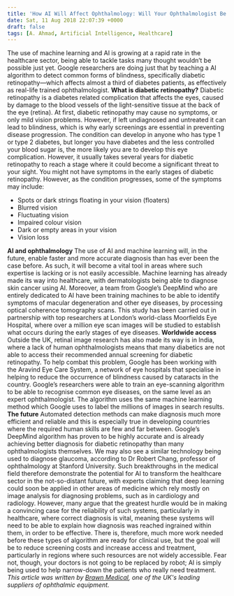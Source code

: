 ```yaml
---
title: 'How AI Will Affect Ophthalmology: Will Your Ophthalmologist Be a Robotic AI?'
date: Sat, 11 Aug 2018 22:07:39 +0000
draft: false
tags: [A. Ahmad, Artificial Intelligence, Healthcare]
---
```


The use of machine learning and AI is growing at a rapid rate in the healthcare sector, being able to tackle tasks many thought wouldn’t be possible just yet. Google researchers are doing just that by teaching a AI algorithm to detect common forms of blindness, specifically diabetic retinopathy—which affects almost a third of diabetes patients, as effectively as real-life trained ophthalmologist. **What is diabetic retinopathy?** Diabetic retinopathy is a diabetes related complication that affects the eyes, caused by damage to the blood vessels of the light-sensitive tissue at the back of the eye (retina). At first, diabetic retinopathy may cause no symptoms, or only mild vision problems. However, if left undiagnosed and untreated it can lead to blindness, which is why early screenings are essential in preventing disease progression. The condition can develop in anyone who has type 1 or type 2 diabetes, but longer you have diabetes and the less controlled your blood sugar is, the more likely you are to develop this eye complication. However, it usually takes several years for diabetic retinopathy to reach a stage where it could become a significant threat to your sight. You might not have symptoms in the early stages of diabetic retinopathy. However, as the condition progresses, some of the symptoms may include:

*   Spots or dark strings floating in your vision (floaters)
*   Blurred vision
*   Fluctuating vision
*   Impaired colour vision
*   Dark or empty areas in your vision
*   Vision loss

**AI and ophthalmology** The use of AI and machine learning will, in the future, enable faster and more accurate diagnosis than has ever been the case before. As such, it will become a vital tool in areas where such expertise is lacking or is not easily accessible. Machine learning has already made its way into healthcare, with dermatologists being able to diagnose skin cancer using AI. Moreover, a team from Google’s DeepMind who are entirely dedicated to AI have been training machines to be able to identify symptoms of macular degeneration and other eye diseases, by processing optical coherence tomography scans. This study has been carried out in partnership with top researchers at London’s world-class Moorfields Eye Hospital, where over a million eye scan images will be studied to establish what occurs during the early stages of eye diseases. **Worldwide access** Outside the UK, retinal image research has also made its way is in India, where a lack of human ophthalmologists means that many diabetics are not able to access their recommended annual screening for diabetic retinopathy. To help combat this problem, Google has been working with the Aravind Eye Care System, a network of eye hospitals that specialise in helping to reduce the occurrence of blindness caused by cataracts in the country. Google’s researchers were able to train an eye-scanning algorithm to be able to recognise common eye diseases, on the same level as an expert ophthalmologist. The algorithm uses the same machine learning method which Google uses to label the millions of images in search results. **The future** Automated detection methods can make diagnosis much more efficient and reliable and this is especially true in developing countries where the required human skills are few and far between. Google’s DeepMind algorithm has proven to be highly accurate and is already achieving better diagnosis for diabetic retinopathy than many ophthalmologists themselves. We may also see a similar technology being used to diagnose glaucoma, according to Dr Robert Chang, professor of ophthalmology at Stanford University. Such breakthroughs in the medical field therefore demonstrate the potential for AI to transform the healthcare sector in the not-so-distant future, with experts claiming that deep learning could soon be applied in other areas of medicine which rely mostly on image analysis for diagnosing problems, such as in cardiology and radiology. However, many argue that the greatest hurdle would be in making a convincing case for the reliability of such systems, particularly in healthcare, where correct diagnosis is vital, meaning these systems will need to be able to explain how diagnosis was reached ingrained within them, in order to be effective. There is, therefore, much more work needed before these types of algorithm are ready for clinical use, but the goal will be to reduce screening costs and increase access and treatment, particularly in regions where such resources are not widely accessible. Fear not, though, your doctors is not going to be replaced by robot; AI is simply being used to help narrow-down the patients who really need treatment. _This article was written by [Brawn Medical](https://www.brawnmedical.com/), one of the UK's leading suppliers of ophthalmic equipment._